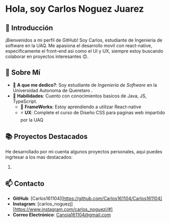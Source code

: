 # Hola, soy Carlos Noguez Juarez

## 👋 Introducción

¡Bienvenidos a mi perfil de GitHub! Soy Carlos, estudiante de Ingenieria de software en la UAQ. Me apasiona el desarrollo movil con react-native, especificamente el front-end asi como el UI y UX, siempre estoy buscando colaborar en proyectos interesantes 😊.

## 🌟 Sobre Mí

- 🌱 **A que me dedico?**: Soy estudiante de *Ingenieria de Software* en la Universidad Autonoma de Queretaro .
- 🔭 **Habilidades**: Cuento con conocimientos basicos de Java, JS, TypeScript.
    - 🤔 **FrameWorks**: Estoy aprendiendo a utilizar React-native
    - ⚡ **UX**: Complete el curso de Diseño CSS para paginas web impartido por la UAQ

## 📚 Proyectos Destacados
He desarrollado por mi cuenta algunos proyectos personales, aqui puedes ingrtesar a los mas destacados: 
1. [Mi portafolio.]: (https://github.com/Carlos161104/Portafolio)


## 📫 Contacto

- **GitHub**: [Carlos161104][https://github.com/Carlos161104/Carlos161104]
- **Instagram**: [carlos_noguezj] [https://www.instagram.com/carlos_noguezj/#]
- **Correo Electrónico**: Canoja161104@gmail.com



<!--
**Carlos161104/Carlos161104** is a ✨ _special_ ✨ repository because its `README.md` (this file) appears on your GitHub profile.

Here are some ideas to get you started:

- 🔭 I’m currently working on ...
- 🌱 I’m currently learning ...
- 👯 I’m looking to collaborate on ...
- 🤔 I’m looking for help with ...
- 💬 Ask me about ...
- 📫 How to reach me: ...
- 😄 Pronouns: ...
- ⚡ Fun fact: ...
-->
